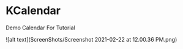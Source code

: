 # KCalendar

Demo Calendar For Tutorial

![alt text](ScreenShots/Screenshot 2021-02-22 at 12.00.36 PM.png)
